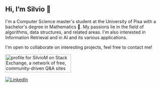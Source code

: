## Hi, I’m Silvio 👋
I'm a Computer Science master's student at the University of Pisa with a bachelor's degree in Mathematics 🧮. My passions lie in the field of algorithms, data structures, and related areas. I'm also interested in Information Retrieval and in AI and its various applications.

I'm open to collaborate on interesting projects, feel free to contact me!

<a href="https://stackexchange.com/users/21093928"><img src="https://stackexchange.com/users/flair/21093928.png?theme=dark" width="208" height="58" alt="profile for SilvioM on Stack Exchange, a network of free, community-driven Q&amp;A sites" title="profile for SilvioM on Stack Exchange, a network of free, community-driven Q&amp;A sites"></a>

<!---
[![LinkTree][linktree-shield]][linktree-url]
--->

[![LinkedIn][linkedin-shield]][linkedin-url]

<!---
SilvioM97/SilvioM97 is a ✨ special ✨ repository because its `README.md` (this file) appears on your GitHub profile.
You can click the Preview link to take a look at your changes.
--->


[linkedin-shield]: https://img.shields.io/badge/-LinkedIn-black.svg?style=plastic&logo=linkedin&color=blue
[linkedin-url]: https://www.linkedin.com/in/silvio-martinico-434285221/


<!---
[linktree-shield]: https://img.shields.io/badge/linktree-39E09B?style=for-the-badge&logo=linktree&logoColor=white
[linktree-url]: https://linktr.ee/silviom97
--->

